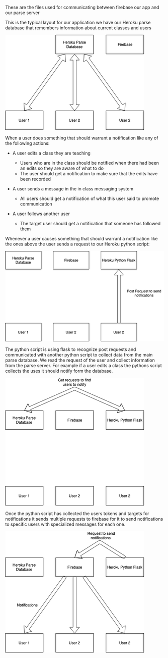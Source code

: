 These are the files used for communicating between firebase our app and our parse server


This is the typical layout for our application we have our Heroku parse database that remembers information about current classes and users


![Typical](images/d1.png)

When a user does something that should warrant a notification like any of the following actions:
- A user edits a class they are teaching
  - Users who are in the class should be notified when there had been an edits so they are aware of what to do
  - The user should get a notification to make sure that the edits have been recorded

- A user sends a message in the in class messaging system
  - All users should get a notification of what this user said to promote communication

- A user follows another user
  - The target user should get a notification that someone has followed them

Whenever a user causes something that should warrant a notification like the ones above the user sends a request to our Heroku python script:

![send](images/d2.png)

The python script is using flask to recognize post requests and communicated with another python script to collect data from the main parse database. We read the request of the user and collect information from the parse server. For example if a user edits a class the pythons script collects the uses it should notify form the database.

![collect](images/d3.png)

Once the python script has collected the users tokens and targets for notifications it sends multiple requests to firebase for it to send notifications to specific users with specialized messages for each one.

![send](images/d4.png)
